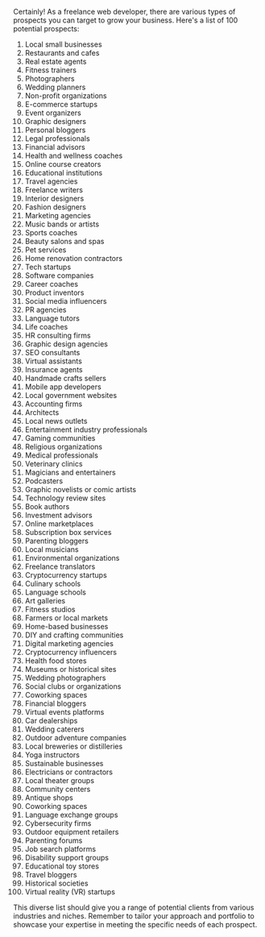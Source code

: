 Certainly! As a freelance web developer, there are various types of prospects you can target to grow your business. Here's a list of 100 potential prospects:

1. Local small businesses
2. Restaurants and cafes
3. Real estate agents
4. Fitness trainers
5. Photographers
6. Wedding planners
7. Non-profit organizations
8. E-commerce startups
9. Event organizers
10. Graphic designers
11. Personal bloggers
12. Legal professionals
13. Financial advisors
14. Health and wellness coaches
15. Online course creators
16. Educational institutions
17. Travel agencies
18. Freelance writers
19. Interior designers
20. Fashion designers
21. Marketing agencies
22. Music bands or artists
23. Sports coaches
24. Beauty salons and spas
25. Pet services
26. Home renovation contractors
27. Tech startups
28. Software companies
29. Career coaches
30. Product inventors
31. Social media influencers
32. PR agencies
33. Language tutors
34. Life coaches
35. HR consulting firms
36. Graphic design agencies
37. SEO consultants
38. Virtual assistants
39. Insurance agents
40. Handmade crafts sellers
41. Mobile app developers
42. Local government websites
43. Accounting firms
44. Architects
45. Local news outlets
46. Entertainment industry professionals
47. Gaming communities
48. Religious organizations
49. Medical professionals
50. Veterinary clinics
51. Magicians and entertainers
52. Podcasters
53. Graphic novelists or comic artists
54. Technology review sites
55. Book authors
56. Investment advisors
57. Online marketplaces
58. Subscription box services
59. Parenting bloggers
60. Local musicians
61. Environmental organizations
62. Freelance translators
63. Cryptocurrency startups
64. Culinary schools
65. Language schools
66. Art galleries
67. Fitness studios
68. Farmers or local markets
69. Home-based businesses
70. DIY and crafting communities
71. Digital marketing agencies
72. Cryptocurrency influencers
73. Health food stores
74. Museums or historical sites
75. Wedding photographers
76. Social clubs or organizations
77. Coworking spaces
78. Financial bloggers
79. Virtual events platforms
80. Car dealerships
81. Wedding caterers
82. Outdoor adventure companies
83. Local breweries or distilleries
84. Yoga instructors
85. Sustainable businesses
86. Electricians or contractors
87. Local theater groups
88. Community centers
89. Antique shops
90. Coworking spaces
91. Language exchange groups
92. Cybersecurity firms
93. Outdoor equipment retailers
94. Parenting forums
95. Job search platforms
96. Disability support groups
97. Educational toy stores
98. Travel bloggers
99. Historical societies
100. Virtual reality (VR) startups

This diverse list should give you a range of potential clients from various industries and niches. Remember to tailor your approach and portfolio to showcase your expertise in meeting the specific needs of each prospect.

